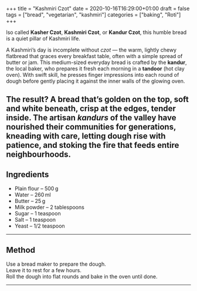 +++
title = "Kashmiri Czot"
date = 2020-10-16T16:29:00+01:00
draft = false
tags = ["bread", "vegetarian", "kashmiri"]
categories = ["baking", "Roti"]
+++

lso called **Kasher Czot**, **Kashmiri Czot**, or **Kandur Czot**, this humble bread is a quiet pillar of Kashmiri life.

A Kashmiri’s day is incomplete without *czot* — the warm, lightly chewy flatbread that graces every breakfast table, often with a simple spread of butter or jam. This medium-sized everyday bread is crafted by the **kandur**, the local baker, who prepares it fresh each morning in a **tandoor** (hot clay oven). With swift skill, he presses finger impressions into each round of dough before gently placing it against the inner walls of the glowing oven. 

The result? A bread that’s golden on the top, soft and white beneath, crisp at the edges, tender inside. The artisan *kandurs* of the valley have nourished their communities for generations, kneading with care, letting dough rise with patience, and stoking the fire that feeds entire neighbourhoods.
---

## Ingredients

- Plain flour – 500 g  
- Water – 260 ml  
- Butter – 25 g  
- Milk powder – 2 tablespoons  
- Sugar – 1 teaspoon  
- Salt – 1 teaspoon  
- Yeast – 1/2 teaspoon  

---

## Method

Use a bread maker to prepare the dough.  
Leave it to rest for a few hours.  
Roll the dough into flat rounds and bake in the oven until done.

---
